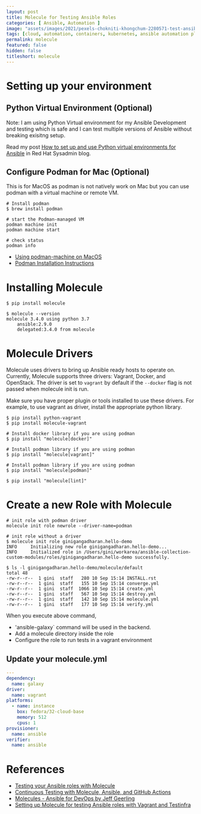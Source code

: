 ```yaml
---
layout: post
title: Molecule for Testing Ansible Roles
categories: [ Ansible, Automation ]
image: "assets/images/2021/pexels-chokniti-khongchum-2280571-test-ansible.jpg"
tags: [cloud, automation, containers, kubernetes, ansible automation platform, red hat ansible]
permalink: molecule
featured: false
hidden: false
titleshort: molecule
---
```


# Setting up your environment

## Python Virtual Environment (Optional)

Note: I am using Python Virtual environment for my Ansible Development and testing which is safe and I can test multiple versions of Ansible without breaking exisitng setup.

Read my post [How to set up and use Python virtual environments for Ansible](https://www.redhat.com/sysadmin/python-venv-ansible) in Red Hat Sysadmin blog.

## Configure Podman for Mac (Optional)

This is for MacOS as podman is not natively work on Mac but you can use podman with a virtual machine or remote VM.

```shell
# Install podman
$ brew install podman

# start the Podman-managed VM
podman machine init
podman machine start

# check status
podman info
```

- [Using podman-machine on MacOS](https://github.com/containers/podman/blob/main/docs/tutorials/mac_experimental.md)
- [Podman Installation Instructions](https://podman.io/getting-started/installation)


# Installing Molecule

```shell
$ pip install molecule

$ molecule --version
molecule 3.4.0 using python 3.7 
    ansible:2.9.0
    delegated:3.4.0 from molecule
```

# Molecule Drivers

Molecule uses drivers to bring up Ansible ready hosts to operate on. Currently, Molecule supports three drivers: Vagrant, Docker, and OpenStack. The driver is set to `vagrant` by default if the `--docker` flag is not passed when molecule init is run.

Make sure you have proper plugin or tools installed to use these drivers. For example, to use vagrant as driver, install the appropriate python library.

```shell
$ pip install python-vagrant
$ pip install molecule-vagrant

# Install docker library if you are using podman
$ pip install "molecule[docker]" 

# Install podman library if you are using podman
$ pip install "molecule[vagrant]" 

# Install podman library if you are using podman
$ pip install "molecule[podman]" 

$ pip install "molecule[lint]"
```

# Create a new Role with Molecule

```shell
# init role with podman driver
molecule init role newrole --driver-name=podman

# init role without a driver
$ molecule init role ginigangadharan.hello-demo            
INFO     Initializing new role ginigangadharan.hello-demo...
INFO     Initialized role in /Users/gini/workarea/ansible-collection-custom-modules/roles/ginigangadharan.hello-demo successfully.

$ ls -l ginigangadharan.hello-demo/molecule/default 
total 48
-rw-r--r--  1 gini  staff   280 10 Sep 15:14 INSTALL.rst
-rw-r--r--  1 gini  staff   155 10 Sep 15:14 converge.yml
-rw-r--r--  1 gini  staff  1066 10 Sep 15:14 create.yml
-rw-r--r--  1 gini  staff   567 10 Sep 15:14 destroy.yml
-rw-r--r--  1 gini  staff   142 10 Sep 15:14 molecule.yml
-rw-r--r--  1 gini  staff   177 10 Sep 15:14 verify.yml
```

When you execute above command,

- 'ansible-galaxy` command will be used in the backend.
- Add a molecule directory inside the role
- Configure the role to run tests in a vagrant environment

## Update your molecule.yml

```yaml
---
dependency:
  name: galaxy
driver:
  name: vagrant
platforms:
  - name: instance
    box: fedora/32-cloud-base
    memory: 512
    cpus: 1
provisioner:
  name: ansible
verifier:
  name: ansible
```

# References

- [Testing your Ansible roles with Molecule](https://www.jeffgeerling.com/blog/2018/testing-your-ansible-roles-molecule)
- [Continuous Testing with Molecule, Ansible, and GitHub Actions](https://www.jeffgeerling.com/blog/2020/continuous-testing-molecule-ansible-and-github-actions)
- [Molecules - Ansible for DevOps by Jeff Geerling](https://github.com/geerlingguy/ansible-for-devops/tree/master/molecule)
- [Setting up Molecule for testing Ansible roles with Vagrant and Testinfra](https://floatingpoint.sorint.it/blog/post/setting-up-molecule-for-testing-ansible-roles-with-vagrant-and-testinfra)